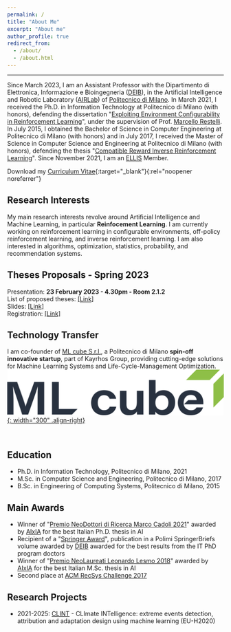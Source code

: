 ```yaml
---
permalink: /
title: "About Me"
excerpt: "About me"
author_profile: true
redirect_from: 
  - /about/
  - /about.html
---
```

---
Since March 2023, I am an Assistant Professor with the Dipartimento di Elettronica, Informazione e Bioingegneria 
([DEIB](https://www.deib.polimi.it/)), in the Artificial Intelligence and Robotic Laboratory ([AIRLab](http://airlab.deib.polimi.it/)) 
of [Politecnico di Milano](https://www.polimi.it/). In March 2021, I received the  Ph.D. in Information Technology at Politecnico di 
Milano (with honors), defending the dissertation "[Exploiting Environment Configurability in Reinforcement Learning](https://www.politesi.polimi.it/handle/10589/170616)",
under the supervision of Prof. [Marcello Restelli](http://home.deib.polimi.it/restelli/MyWebSite/index.shtml). 
In July 2015, I obtained the Bachelor of Science in Computer Engineering at Politecnico di Milano (with honors) and in July 2017, 
I received the Master of Science in Computer Science and Engineering at Politecnico di Milano (with honors), 
defending the thesis "[Compatible Reward Inverse Reinforcement Learning](https://www.politesi.polimi.it/handle/10589/135141)". Since November 2021, I am an [ELLIS](https://ellis.eu/) Member.

Download my [Curriculum Vitae](/files/cv.pdf){:target="_blank"}{:rel="noopener noreferrer"}

Research Interests
---
My main research interests revolve around Artificial Intelligence and Machine Learning, in particular <b>Reinfocement Learning</b>. I am currently working on reinforcement learning
in configurable environments, off-policy reinforcement learning, and inverse reinforcement learning. I am also interested in algorithms, optimization, statistics, probability, and recommendation systems.


Theses Proposals - Spring 2023
---
Presentation: <b>23 February 2023 - 4.30pm - Room 2.1.2</b><br>
List of proposed theses: [[Link]](https://polimi365-my.sharepoint.com/:w:/g/personal/10433984_polimi_it/EQfYogCryZBCpn3mzPYHyuoB_d4UbcdZocLPAqpBXmZYDQ?e=yaLxKH)<br>
Slides: [[Link]](https://www.dropbox.com/s/6gkgpnksy3twxa5/thesis%20proposals%202023%20-%20first%20call.pdf?dl=0)<br>
Registration: [[Link]](https://politecnicomilano.webex.com/politecnicomilano/ldr.php?RCID=2993764158862ee06d1fba61d9805b3a)<br>



Technology Transfer
---
I am co-founder of [ML cube S.r.l.](https://www.mlcube.com/), a Politecnico di Milano <b>spin-off innovative startup</b>, part of Kayrhos Group, providing cutting-edge solutions 
for Machine Learning Systems and Life-Cycle-Management Optimization.
<br>[![ML cube](/images/ml_cube.png){: width="300" .align-right}](https://www.mlcube.com/)


<br>

Education
---
* Ph.D. in Information Technology, Politecnico di Milano, 2021
* M.Sc. in Computer Science and Engineering, Politecnico di Milano, 2017
* B.Sc. in Engineering of Computing Systems, Politecnico di Milano, 2015

Main Awards
---
* Winner of "[Premio NeoDottori di Ricerca Marco Cadoli 2021](https://aixia.it/premi/premio-per-neodottori-di-ricerca-marco-cadoli-annuale/)" awarded by [AIxIA](https://aixia.it/) for the best Italian Ph.D. thesis in AI
* Recipient of a "[Springer Award](https://link.springer.com/book/10.1007/978-3-030-32094-2)", publication in a Polimi SpringerBriefs volume awarded by [DEIB](https://www.deib.polimi.it/ita/home) awarded for the best results from the IT PhD program doctors
* Winner of "[Premio NeoLaureati Leonardo Lesmo 2018](https://aixia.it/premi/premio-per-neolaureati-leonardo-lesmo-annuale/)" awarded by [AIxIA](https://aixia.it/) for the best Italian M.Sc. thesis in AI
* Second place at [ACM RecSys Challenge 2017](http://www.recsyschallenge.com/2017/)

Research Projects
---
* 2021-2025: [CLINT](https://climateintelligence.eu/) - CLImate INTelligence: extreme events detection, attribution and adaptation design using machine learning (EU-H2020)
